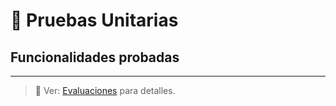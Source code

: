 # 🧪 Pruebas Unitarias

## Funcionalidades probadas

---

> 📌 Ver: [Evaluaciones](../evaluaciones/scrum_master.md) para detalles.
